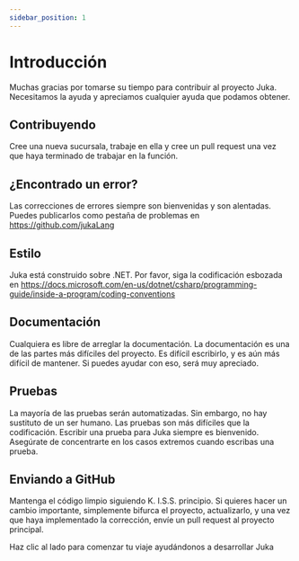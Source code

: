 ```yaml
---
sidebar_position: 1
---
```


# Introducción

Muchas gracias por tomarse su tiempo para contribuir al proyecto Juka. Necesitamos la ayuda y apreciamos cualquier ayuda que podamos obtener.


## Contribuyendo
Cree una nueva sucursala, trabaje en ella y cree un pull request una vez que haya terminado de trabajar en la función.


## ¿Encontrado un error?
Las correcciones de errores siempre son bienvenidas y son alentadas. Puedes publicarlos como pestaña de problemas en https://github.com/jukaLang


## Estilo
Juka está construido sobre .NET. Por favor, siga la codificación esbozada en https://docs.microsoft.com/en-us/dotnet/csharp/programming-guide/inside-a-program/coding-conventions


## Documentación
Cualquiera es libre de arreglar la documentación. La documentación es una de las partes más difíciles del proyecto. Es difícil escribirlo, y es aún más difícil de mantener. Si puedes ayudar con eso, será muy apreciado.

## Pruebas
La mayoría de las pruebas serán automatizadas. Sin embargo, no hay sustituto de un ser humano. Las pruebas son más difíciles que la codificación. Escribir una prueba para Juka siempre es bienvenido. Asegúrate de concentrarte en los casos extremos cuando escribas una prueba.

## Enviando a GitHub
Mantenga el código limpio siguiendo K. I.S.S. principio. Si quieres hacer un cambio importante, simplemente bifurca el proyecto, actualizarlo, y una vez que haya implementado la corrección, envíe un pull request al proyecto principal.


Haz clic al lado para comenzar tu viaje ayudándonos a desarrollar Juka